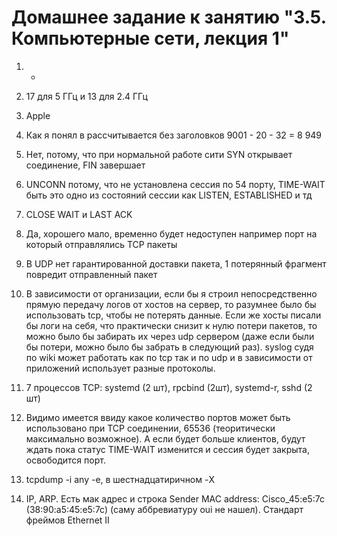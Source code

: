 # Домашнее задание к занятию "3.5. Компьютерные сети, лекция 1"

1. - 

2. 17  для 5 ГГц и 13 для 2.4 ГГц

3. Apple

4. Как я понял в рассчитывается без заголовков 9001  - 20 - 32 = 8 949

5. Нет, потому, что при нормальной работе сити SYN открывает соединение, FIN  завершает

6. UNCONN потому, что не установлена сессия по 54 порту,  TIME-WAIT  быть это одно из состояний сессии как LISTEN, ESTABLISHED и тд  

7. CLOSE WAIT  и  LAST ACK

8. Да, хорошего мало, временно будет недоступен например порт на который отправлялись TCP пакеты

9. В UDP нет гарантированной доставки пакета, 1 потерянный фрагмент повредит отправленный пакет

10. В зависимости от организации, если бы я строил непосредственно прямую передачу логов от хостов на сервер, то разумнее было бы использовать tcp, чтобы не потерять данные. Если же  хосты писали бы логи на себя, что практически снизит к нулю потери пакетов, то можно было бы забирать их через udp сервером (даже если были бы потери, можно было бы забрать в следующий раз). syslog судя по wiki может работать как по tcp так и по udp и в зависимости от приложений использует разные протоколы.  

11. 7 процессов TCP: systemd (2 шт), rpcbind (2шт), systemd-r, sshd (2 шт)

12.  Видимо имеется ввиду какое количество портов может быть использовано при TCP соединении, 65536 (теоритически максимально возможное). А если будет больше клиентов, будут ждать пока статус TIME-WAIT изменится и сессия будет закрыта, освободится порт.

13. tcpdump -i any -e, в шестнадцатиричном -X

14. IP, ARP. Есть мак адрес и строка Sender MAC address: Cisco_45:e5:7c (38:90:a5:45:e5:7c) (саму аббревиатуру oui не нашел).  Стандарт фреймов Ethernet II
